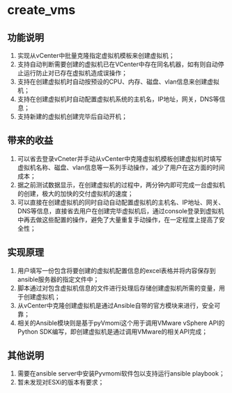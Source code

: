 # create_vms


## 功能说明

1. 实现从vCenter中批量克隆指定虚拟机模板来创建虚拟机；
2. 支持自动判断需要创建的虚拟机已在VCenter中存在同名机器，如有则自动停止运行防止对已存在虚拟机造成误操作；
3. 支持在创建虚拟机时自动按预设的CPU、内存、磁盘、vlan信息来创建虚拟机；
4. 支持在创建虚拟机时自动配置虚拟机系统的主机名，IP地址，网关，DNS等信息；
5. 支持新建的虚拟机创建完毕后自动开机；



## 带来的收益

1. 可以省去登录vCneter并手动从vCenter中克隆虚拟机模板创建虚拟机时填写虚拟机名称、磁盘、vlan信息等一系列手动操作，减少了用户在这方面的时间成本；
2. 据之前测试数据显示，在创建虚拟机的过程中，两分钟内即可完成一台虚拟机的创建，极大的加快的交付虚拟机的速度；
3. 可以直接在创建虚拟机的同时自动自动配置虚拟机的主机名、IP地址、网关、DNS等信息，直接省去用户在创建完毕虚拟机后，通过console登录到虚拟机中再去做这些配置的操作，避免了大量重复手动操作，在一定程度上提高了安全性；



## 实现原理

1. 用户填写一份包含将要创建的虚拟机配置信息的excel表格并将内容保存到ansible服务器的指定文件中；
2. 脚本通过对包含虚拟机信息的文件进行处理后存储创建虚拟机所需的变量，用于创建虚拟机；
3. 从vCenter中克隆创建虚拟机是通过Ansible自带的官方模块来进行，安全可靠；
4. 相关的Ansible模块则是基于pyVmomi这个用于调用VMware vSphere API的Python SDK编写，即创建虚拟机是通过调用VMware的相关API完成；



## 其他说明

1. 需要在ansible server中安装Pyvmomi软件包以支持运行ansible playbook；
2. 暂未发现对ESXi的版本有要求；

